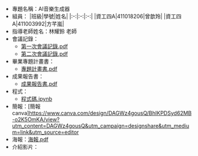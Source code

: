 - 專題名稱：AI音樂生成器
- 組員：
  |班級|學號|姓名|
  |:-:|:-:|:-:|
  |資工四A|411018206|曾歆玲|
  |資工四A|411003992|方芊嵐|
- 指導老師姓名：林耀鈴 老師
- 會議記錄：
  - [第一次會議記錄.pdf](https://github.com/pu20720/2024/tree/main/AI%E9%9F%B3%E6%A8%82%E7%94%9F%E6%88%90%E5%99%A8/第一次會議記錄.pdf)
  - [第二次會議記錄.pdf](https://github.com/pu20720/2024/tree/main/AI%E9%9F%B3%E6%A8%82%E7%94%9F%E6%88%90%E5%99%A8/第二次會議記錄.pdf)
- 畢業專題計畫書：
  - [專題計畫書.pdf](https://github.com/pu20720/2024/tree/main/AI%E9%9F%B3%E6%A8%82%E7%94%9F%E6%88%90%E5%99%A8/專題計畫書.pdf)
- 成果報告書：
  - [成果報告書.pdf](https://github.com/pu20720/2024/tree/main/AI%E9%9F%B3%E6%A8%82%E7%94%9F%E6%88%90%E5%99%A8/成果報告書.pdf)
- 程式：
  - [程式碼.ipynb](https://github.com/pu20720/2024/tree/main/AI%E9%9F%B3%E6%A8%82%E7%94%9F%E6%88%90%E5%99%A8/程式碼.ipynb)
- 簡報：[簡報 canva]https://www.canva.com/design/DAGWz4gousQ/BhIKPDSyd62MB-o2K5OmKA/view?utm_content=DAGWz4gousQ&utm_campaign=designshare&utm_medium=link&utm_source=editor
- 海報：[海報.pdf](https://github.com/pu20720/2024/tree/main/AI%E9%9F%B3%E6%A8%82%E7%94%9F%E6%88%90%E5%99%A8/海報.pdf)
- 介紹影片：